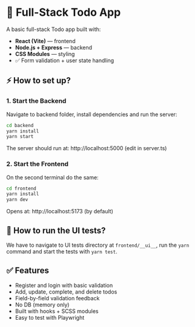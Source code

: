 # 📝 Full-Stack Todo App

A basic full-stack Todo app built with:

- **React (Vite)** — frontend  
- **Node.js + Express** — backend  
- **CSS Modules** — styling  
- ✅ Form validation + user state handling



## ⚡ How to set up?

### 1. Start the Backend
Navigate to backend folder, install dependencies and run the server:
```bash
cd backend
yarn install
yarn start
```
The server should run at: http://localhost:5000 (edit in server.ts)

### 2. Start the Frontend
On the second terminal do the same:
~~~bash 
cd frontend
yarn install
yarn dev
~~~
Opens at: http://localhost:5173 (by default)

## 🧪 How to run the UI tests?
We have to navigate to UI tests directory at ```frontend/__ui__```, run the ```yarn``` command and start the tests with ```yarn test```.

## ✅ Features
- Register and login with basic validation
- Add, update, complete, and delete todos
- Field-by-field validation feedback
- No DB (memory only)
- Built with hooks + SCSS modules
- Easy to test with Playwright